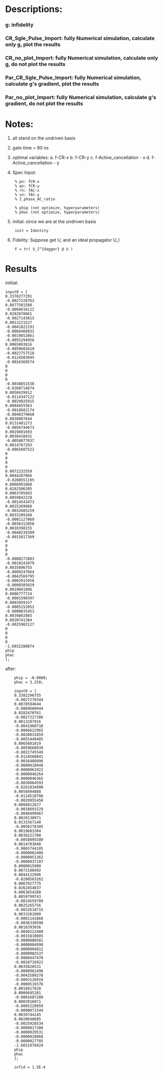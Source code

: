 # Descriptions:

### g: infidelity

### CR_Sgle_Pulse_Import: fully Numerical simulation, calculate only g, plot the results

### CR_no_plot_Import: fully Numerical simulation, calculate only g, do not plot the results

### Par_CR_Sgle_Pulse_Import: fully Numerical simulation, calculate  g's gradient, plot the results

### Par_no_plot_Import: fully Numerical simulation, calculate  g's gradient, do not plot the results

# Notes:
1. all stand on the undriven basis
2. gate time = 80 ns
3. optimal variables: 
a. f-CR-x
b. f-CR-y
c. f-Active_cancellation - x
d. f-Active_cancellation - y

4. Spec
Input:

        % pn: fCR-x
        % qn: fCR-y
        % rn: fAC-x
        % sn: fAC-y
        % Z_phase_AC_ratio

        % phip (not optimize, hyperparameters)
        % phac (not optimize, hyperparameters)

5. initial:
    since we are at the undriven basis
    
        init = Identity
    
6. Fidelity:
    Suppose get U, and an ideal propagator U_I
    
        F = tr( U_I^{dagger} @ U )
        
# Results

initiial:

    input0 = [    
    0.3378277291
    -0.0027228762
    0.0877501588
    -0.0004616112
    0.0282070661
    -0.0027143015
    0.0013221527
    -0.0041822191
    -0.0066468932
    -0.0019852861
    -0.0055294956
    0.0065093816
    -0.0059601619
    -0.0022757518
    -0.0124503695
    -0.0016369574
    0
    0
    0
    0
    -0.0038851538
    -0.0260714674
    0.0050439912
    -0.0114347122
    -0.0029925915
    0.0004855563
    -0.0018682174
    -0.0048379668
    0.0020007644
    0.0131401273
    -0.0056744673
    0.0019601693
    0.0038418431
    -0.0058077037
    0.0014767293
    -0.0065607522
    0
    0
    0
    0
    0.0072232559
    0.0044207866
    -0.0208551195
    0.0066991068
    0.0262506205
    0.0063705693
    0.0059842228
    -0.0014543473
    0.0025269968
    -0.0032605259
    0.0033209160
    -0.0001127069
    -0.0036312058
    0.0018398155
    -0.0040239389
    -0.0015817369
    0
    0
    0
    0
    -0.0008272003
    -0.0010241079
    0.0035896755
    -0.0009247664
    -0.0042569795
    -0.0002915958
    -0.0000385029
    0.0019041896
    0.0006777724
    -0.0001590397
    0.0003959157
    -0.0005152052
    -0.0000035453
    0.0039802803
    0.0020741384
    -0.0025903127
    0
    0
    0
    0
    -1.6032280874
    phip
    phac
    ];

after:

        phip = -0.0080;
        phac = 3.250;

        input0 = [    
        0.3382296755
        -0.0027270344
        0.0878594644
        -0.0004660444
        0.0282470761
        -0.0027227386
        0.0013287916
        -0.0041960710
        -0.0066622965
        -0.0020031859
        -0.0055448405
        0.0065601019
        -0.0059660939
        -0.0022745549
        -0.0124560841
        -0.0016466096
        -0.0000018948
        -0.0000061922
        -0.0000046264
        -0.0000046365
        -0.0038864593
        -0.0261034990
        0.0050494888
        -0.0114510786
        -0.0029955458
        0.0004812627
        -0.0018691529
        -0.0048499467
        0.0020130971
        0.0131567140
        -0.0056278305
        0.0019683304
        0.0038221708
        -0.0058095500
        0.0014703848
        -0.0065744105
        -0.0000062486
        -0.0000051362
        -0.0000037187
        0.0000015900
        0.0072180492
        0.0044122996
        -0.0208563262
        0.0067027775
        0.0262454837
        0.0063654288
        0.0059799743
        -0.0014559709
        0.0025265756
        -0.0032618715
        0.0033201800
        -0.0001141868
        -0.0036330598
        0.0018393936
        -0.0040222488
        -0.0015810805
        -0.0000008581
        -0.0000004998
        -0.0000004812
        -0.0000002537
        -0.0008447470
        -0.0010716922
        0.0035826531
        -0.0008962496
        -0.0042589278
        -0.0003126919
        -0.0000516576
        0.0018917820
        0.0006695201
        -0.0001687280
        0.0003916071
        -0.0005229859
        -0.0000071544
        0.0039744145
        0.0020698685
        -0.0025928534
        -0.0000017380
        -0.0000029531
        -0.0000020868
        -0.0000027785
        -1.6031978424
        phip
        phac
        ];

        infid = 1.5E-4
